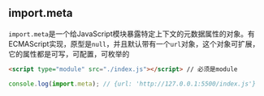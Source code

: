 ## import.meta

`import.meta`是一个给JavaScript模块暴露特定上下文的元数据属性的对象。有ECMAScript实现，原型是`null`，并且默认带有一个`url`对象，这个对象可扩展，它的属性都是可写，可配置，可枚举的

```html
<script type="module" src="./index.js"></script> // 必须是module
```

```js
console.log(import.meta); // {url: 'http://127.0.0.1:5500/index.js'}
```



